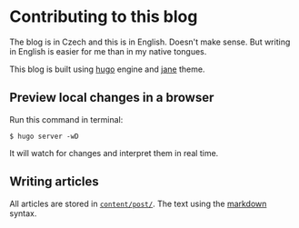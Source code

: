 # Contributing to this blog

The blog is in Czech and this is in English. Doesn't make sense. But writing in English is easier for me than in my native tongues.

This blog is built using [hugo](https://gohugo.io/documentation/) engine and [jane](https://github.com/xianmin/hugo-theme-jane) theme.


## Preview local changes in a browser

Run this command in terminal:
```
$ hugo server -wD
```

It will watch for changes and interpret them in real time.


## Writing articles

All articles are stored in [`content/post/`](/content/post/). The text using the [markdown](https://docs.github.com/en/get-started/writing-on-github/getting-started-with-writing-and-formatting-on-github/basic-writing-and-formatting-syntax) syntax.

